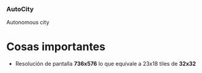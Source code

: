 ### AutoCity
Autonomous city

# Cosas importantes
* Resolución de pantalla **736x576** lo que equivale a 23x18 tiles de **32x32**
